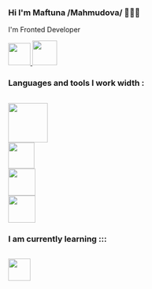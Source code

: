 ### Hi I'm Maftuna /Mahmudova/ 🖐🏻😁

I'm Fronted Developer 


<a href="https://www.linkedin.com/in/oysha-bonu-52086a245/"><img src="https://www.pngkey.com/png/detail/14-146540_linkedin-no-brainer-simbolo-do-linkedin.png" width="45">  </a>
<a href="https://www.instagram.com/m_bona_/"><img src="https://demax.pro/wa-data/public/shop/products/89/65/106589/images/103174/103174.970.png" width="50px">  </a>
 
### Languages and tools I work width :
<code> <img src="https://cdn-front.kwork.ru/pics/t3/17/2149191-1565686017.jpg" width="80px"> <img src="https://avatars.mds.yandex.net/i?id=4e9c54ea63b0f18527492b8a9a9d2429-5905066-images-thumbs&n=13" width="53px" > <img src="https://avatars.mds.yandex.net/get-zen_doc/2945823/pub_5f71f045837d8d53234e1c32_5f71f0874fade30a2ab6df15/scale_1200" width="55px"> <img src="https://avatars.mds.yandex.net/i?id=879df24cd44b1d57129e14c62c712a27-4911504-images-thumbs&n=13"  width="55px"></code>


### I am currently learning :::
<code> <img src="https://codewinds.com/assets/article/reactjs-conf-logo-dsc_5109-800.jpg" width="45px"> </code>
